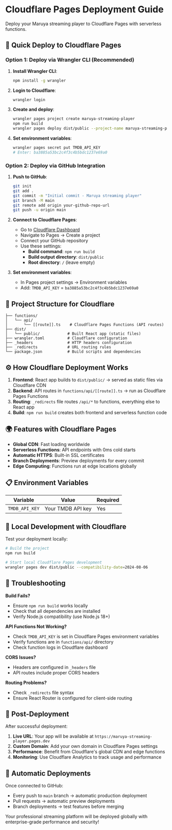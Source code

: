 # Cloudflare Pages Deployment Guide

Deploy your Maruya streaming player to Cloudflare Pages with serverless functions.

## 🚀 Quick Deploy to Cloudflare Pages

### Option 1: Deploy via Wrangler CLI (Recommended)

1. **Install Wrangler CLI**:
   ```bash
   npm install -g wrangler
   ```

2. **Login to Cloudflare**:
   ```bash
   wrangler login
   ```

3. **Create and deploy**:
   ```bash
   wrangler pages project create maruya-streaming-player
   npm run build
   wrangler pages deploy dist/public --project-name maruya-streaming-player
   ```

4. **Set environment variables**:
   ```bash
   wrangler pages secret put TMDB_API_KEY
   # Enter: ba3885a53bc2c4f3c4b5bdc1237e69a0
   ```

### Option 2: Deploy via GitHub Integration

1. **Push to GitHub**:
   ```bash
   git init
   git add .
   git commit -m "Initial commit - Maruya streaming player"
   git branch -M main
   git remote add origin your-github-repo-url
   git push -u origin main
   ```

2. **Connect to Cloudflare Pages**:
   - Go to [Cloudflare Dashboard](https://dash.cloudflare.com)
   - Navigate to Pages → Create a project
   - Connect your GitHub repository
   - Use these settings:
     - **Build command**: `npm run build`
     - **Build output directory**: `dist/public`
     - **Root directory**: `/` (leave empty)

3. **Set environment variables**:
   - In Pages project settings → Environment variables
   - Add: `TMDB_API_KEY` = `ba3885a53bc2c4f3c4b5bdc1237e69a0`

## 📁 Project Structure for Cloudflare

```
├── functions/
│   └── api/
│       └── [[route]].ts    # Cloudflare Pages Functions (API routes)
├── dist/
│   └── public/            # Built React app (static files)
├── wrangler.toml          # Cloudflare configuration
├── _headers               # HTTP headers configuration
├── _redirects             # URL routing rules
└── package.json           # Build scripts and dependencies
```

## ⚙️ How Cloudflare Deployment Works

1. **Frontend**: React app builds to `dist/public/` → served as static files via Cloudflare CDN
2. **Backend**: API routes in `functions/api/[[route]].ts` → run as Cloudflare Pages Functions
3. **Routing**: `_redirects` file routes `/api/*` to functions, everything else to React app
4. **Build**: `npm run build` creates both frontend and serverless function code

## 🌍 Features with Cloudflare Pages

- **Global CDN**: Fast loading worldwide
- **Serverless Functions**: API endpoints with 0ms cold starts
- **Automatic HTTPS**: Built-in SSL certificates
- **Branch Deployments**: Preview deployments for every commit
- **Edge Computing**: Functions run at edge locations globally

## 📋 Environment Variables

| Variable | Value | Required |
|----------|-------|----------|
| `TMDB_API_KEY` | Your TMDB API key | Yes |

## 🔧 Local Development with Cloudflare

Test your deployment locally:

```bash
# Build the project
npm run build

# Start local Cloudflare Pages development
wrangler pages dev dist/public --compatibility-date=2024-08-06
```

## 🚨 Troubleshooting

**Build Fails?**
- Ensure `npm run build` works locally
- Check that all dependencies are installed
- Verify Node.js compatibility (use Node.js 18+)

**API Functions Not Working?**
- Check `TMDB_API_KEY` is set in Cloudflare Pages environment variables
- Verify functions are in `functions/api/` directory
- Check function logs in Cloudflare dashboard

**CORS Issues?**
- Headers are configured in `_headers` file
- API routes include proper CORS headers

**Routing Problems?**
- Check `_redirects` file syntax
- Ensure React Router is configured for client-side routing

## 🎯 Post-Deployment

After successful deployment:

1. **Live URL**: Your app will be available at `https://maruya-streaming-player.pages.dev`
2. **Custom Domain**: Add your own domain in Cloudflare Pages settings
3. **Performance**: Benefit from Cloudflare's global CDN and edge functions
4. **Monitoring**: Use Cloudflare Analytics to track usage and performance

## 🔄 Automatic Deployments

Once connected to GitHub:
- Every push to `main` branch → automatic production deployment
- Pull requests → automatic preview deployments
- Branch deployments → test features before merging

Your professional streaming platform will be deployed globally with enterprise-grade performance and security!